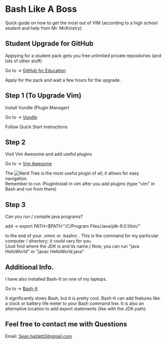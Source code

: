 # Bash Like A Boss
Quick guide on how to get the most out of VIM (according to a high school student and help from Mr. McKinstry)

## Student Upgrade for GitHub 
Applying for a student pack gets you free unlimited private repositories (and lots of other stuff)

Go to -> [GitHub for Education](https://education.github.com/)

Apply for the pack and wait a few hours for the upgrade.  

## Step 1 (To Upgrade Vim)
Install Vundle (Plugin Manager)

Go to -> [Vundle](https://github.com/VundleVim/Vundle.vim)

Follow Quick Start instructions

## Step 2 
Visit Vim Awesome and add useful plugins

Go to -> [Vim Awesome](https://vimawesome.com/)

The ![Nerd Tree]({{here.url}}/assets/NT.png) is the most useful plugin of all; it allows for easy navigation.  
Remember to run :PluginInstall in vim after you add plugins (type "vim" in Bash and run from there)

## Step 3 
Can you run / compile java programs? 

add ->    export PATH=$PATH:"/C/Program Files/Java/jdk-9.0.1/bin/"

to the end of your .vimrc or .bashrc . 
This is the command for my particular computer / directory; it could vary for you.  
(Just find where the JDK is and its name.)
Now, you can run "java HelloWorld" or "javac HelloWorld.java"

## Additional Info. 
I have also installed Bash-It on one of my laptops.  

Go to -> [Bash-It](https://github.com/Bash-it/bash-it)

It significantly slows Bash, but it is pretty cool.
Bash-It can add features like a clock or battery life meter to your Bash command line. 
It is also an alternative location to add export statements (like with the JDK path).

## Feel free to contact me with Questions
Email: Sean.hazlett2@gmail.com 
